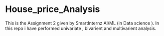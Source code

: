 # House_price_Analysis
This is the Assignment 2 given by SmartInternz AI/ML (in Data science ). In this repo i have performed univariate , bivarient and multivarient analysis. 
